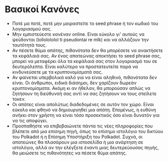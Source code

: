 # Βασικοί Κανόνες

- Ποτέ μα ποτέ, ποτέ μην μοιραστείτε το seed phrase ή τον κωδικό του λογαριασμού σας.
 - Μην εμπιστεύεστε κανέναν online. Είναι εύκολο γι' αυτούς να ψεύδονται (lollolololol ti pseudontai re mlk) και να αλλάζουν την ταυτότητά τους.
 - Αν πέσετε θύμα απάτης, πιθανότατα δεν θα μπορέσετε να ανακτήσετε τα κεφάλαιά σας. Αν ένας απατεώνας αποκτήσει το seed phrase σας, μπορεί να μεταφέρει όλα τα κεφάλαιά σας στον λογαριασμό του σε δευτερόλεπτα. Είναι καλύτερο να προστατευτείτε παρά να κινδυνεύσετε με τα κρυπτονομίσματά σας.
 - Αν φαίνεται υπερβολικά καλό για να είναι αληθινό, πιθανότατα δεν είναι. Οι άνθρωποι, ειδικά διάσημοι, δεν χαρίζουν δωρεάν κρυπτονομίσματα. Ακόμη κι αν ήθελαν, θα μπορούσαν απλώς να ζητήσουν τη διεύθυνσή σας αντί να σας ζητήσουν να τους στείλετε τοκεν.
 - Οι απάτες είναι απολύτως διαδεδομένες σε αυτόν τον χώρο. Είναι εύκολο και φθηνό να δημιουργηθεί μια απάτη. Επομένως, η ευθύνη ανήκει στον χρήστη να είναι τόσο προσεκτικός όσο είναι δυνατόν για να τις αποφύγει.
 - Προσπαθήστε να επιβεβαιώνετε πάντα τις νέες πληροφορίες που βλέπετε από μια επίσημη πηγή, όπως το επίσημο ιστολόγιο του δικτύου του Polkadot ή η Επίσημη Υποστήριξη του Polkadot. Συχνά, οι απατεώνες θα πλασάρουν μια ιστοσελίδα ή μια ανάρτηση σε ιστολόγιο, αλλά αν την ελέγξετε έναντι μιας δευτερεύουσας πηγής, θα μειώσετε τις πιθανότητες να πέσετε θύμα απάτης.
